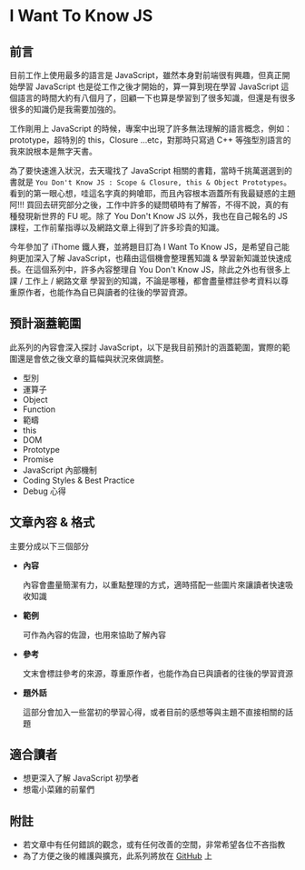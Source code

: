 # I Want To Know JS 

## 前言

目前工作上使用最多的語言是 JavaScript，雖然本身對前端很有興趣，但真正開始學習 JavaScript 也是從工作之後才開始的，算一算到現在學習 JavaScript 這個語言的時間大約有八個月了，回顧一下也算是學習到了很多知識，但還是有很多很多的知識仍是我需要加強的。

工作剛用上 JavaScript 的時候，專案中出現了許多無法理解的語言概念，例如：prototype，超特別的 this，Closure ...etc，對那時只寫過 C++ 等強型別語言的我來說根本是無字天書。

為了要快速進入狀況，去天瓏找了 JavaScript 相關的書籍，當時千挑萬選選到的書就是 `You Don't Know JS : Scope & Closure, this & Object Prototypes`。看到的第一眼心想，哇這名字真的夠嗆耶，而且內容根本涵蓋所有我最疑惑的主題阿!!! 買回去研究部分之後，工作中許多的疑問頓時有了解答，不得不說，真的有種發現新世界的 FU 呢。除了 You Don't Know JS 以外，我也在自己報名的 JS 課程，工作前輩指導以及網路文章上得到了許多珍貴的知識。

今年參加了 iThome 鐵人賽，並將題目訂為 I Want To Know JS，是希望自己能夠更加深入了解 JavaScript，也藉由這個機會整理舊知識 & 學習新知識並快速成長。在這個系列中，許多內容整理自 You Don't Know JS，除此之外也有很多上課 / 工作上 / 網路文章 學習到的知識，不論是哪種，都會盡量標註參考資料以尊重原作者，也能作為自已與讀者的往後的學習資源。



##  預計涵蓋範圍

此系列的內容會深入探討 JavaScript，以下是我目前預計的涵蓋範圍，實際的範圍還是會依之後文章的篇幅與狀況來做調整。

* 型別
* 運算子
* Object
* Function
* 範疇
* this
* DOM
* Prototype
* Promise
* JavaScript 內部機制
* Coding Styles & Best Practice
* Debug 心得





## 文章內容 & 格式

主要分成以下三個部分

* **內容**

  內容會盡量簡潔有力，以重點整理的方式，適時搭配一些圖片來讓讀者快速吸收知識


* **範例**

  可作為內容的佐證，也用來協助了解內容


* **參考**

  文末會標註參考的來源，尊重原作者，也能作為自已與讀者的往後的學習資源

* **題外話**

  這部分會加入一些當初的學習心得，或者目前的感想等與主題不直接相關的話題





## 適合讀者

* 想更深入了解 JavaScript 初學者
* 想電小菜雞的前輩們





## 附註

* 若文章中有任何錯誤的觀念，或有任何改善的空間，非常希望各位不吝指教
* 為了方便之後的維護與擴充，此系列將放在 [GitHub](https://github.com/henry61024/I-Want-To-Know-JS) 上